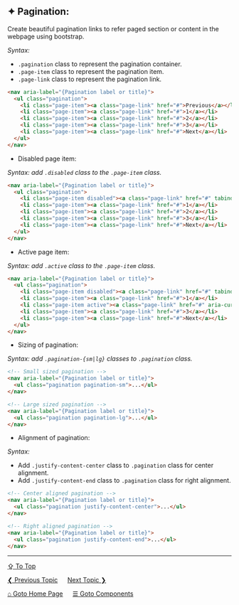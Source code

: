 ## &#10022; Pagination:
Create beautiful pagination links to refer paged section or content in the webpage using bootstrap.

*Syntax:*
  - `.pagination` class to represent the pagination container.
  - `.page-item` class to represent the pagination item.
  - `.page-link` class to represent the pagination link.

```html
<nav aria-label="{Pagination label or title}">
  <ul class="pagination">
    <li class="page-item"><a class="page-link" href="#">Previous</a></li>
    <li class="page-item"><a class="page-link" href="#">1</a></li>
    <li class="page-item"><a class="page-link" href="#">2</a></li>
    <li class="page-item"><a class="page-link" href="#">3</a></li>
    <li class="page-item"><a class="page-link" href="#">Next</a></li>
  </ul>
</nav>
```

- Disabled page item:

*Syntax: add `.disabled` class to the `.page-item` class.*

```html
<nav aria-label="{Pagination label or title}">
  <ul class="pagination">
    <li class="page-item disabled"><a class="page-link" href="#" tabindex="-1" aria-disabled="true">Previous</a></li>
    <li class="page-item"><a class="page-link" href="#">1</a></li>
    <li class="page-item"><a class="page-link" href="#">2</a></li>
    <li class="page-item"><a class="page-link" href="#">3</a></li>
    <li class="page-item"><a class="page-link" href="#">Next</a></li>
  </ul>
</nav>
```

- Active page item:

*Syntax: add `.active` class to the `.page-item` class.*

```html
<nav aria-label="{Pagination label or title}">
  <ul class="pagination">
    <li class="page-item disabled"><a class="page-link" href="#" tabindex="-1" aria-disabled="true">Previous</a></li>
    <li class="page-item"><a class="page-link" href="#">1</a></li>
    <li class="page-item active"><a class="page-link" href="#" aria-current="page">2</a></li>
    <li class="page-item"><a class="page-link" href="#">3</a></li>
    <li class="page-item"><a class="page-link" href="#">Next</a></li>
  </ul>
</nav>
```

- Sizing of pagination:

*Syntax: add `.pagination-{sm|lg}` classes to `.pagination` class.*

```html
<!-- Small sized pagination -->
<nav aria-label="{Pagination label or title}">
  <ul class="pagination pagination-sm">...</ul>
</nav>

<!-- Large sized pagination -->
<nav aria-label="{Pagination label or title}">
  <ul class="pagination pagination-lg">...</ul>
</nav>
```

- Alignment of pagination:

*Syntax:*
  - Add `.justify-content-center` class to `.pagination` class for center alignment.
  - Add `.justify-content-end` class to `.pagination` class for right alignment.

```html
<!-- Center aligned pagination -->
<nav aria-label="{Pagination label or title}">
  <ul class="pagination justify-content-center">...</ul>
</nav>

<!-- Right aligned pagination -->
<nav aria-label="{Pagination label or title}">
  <ul class="pagination justify-content-end">...</ul>
</nav>
```

---
[&#8682; To Top](#-pagination)

[&#10094; Previous Topic](./components.offcanvas.md) &emsp; [Next Topic &#10095;](./components.popovers.md)

[&#8962; Goto Home Page](../../README.md) &emsp; [&#9776; Goto Components](./components.md)